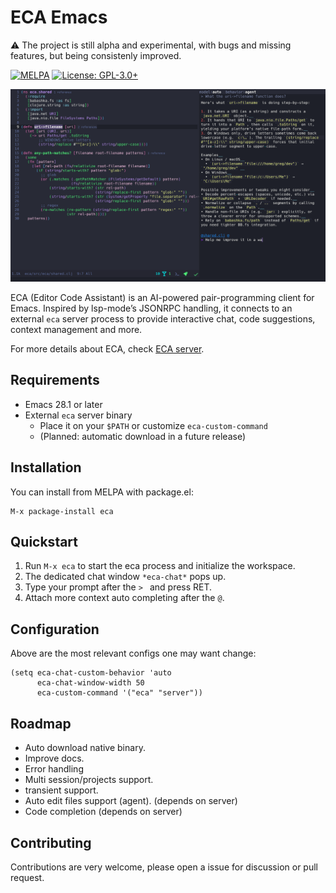 # ECA Emacs

:warning: The project is still alpha and experimental, with bugs and missing features, but being consistenly improved.

[![MELPA](https://melpa.org/packages/eca-emacs-badge.svg)](https://melpa.org/#/eca-emacs)
[![License: GPL-3.0+](https://img.shields.io/badge/License-GPLv3+-blue.svg)](https://www.gnu.org/licenses/gpl-3.0.html)

![demo](./demo.png)

ECA (Editor Code Assistant) is an AI-powered pair-programming client for Emacs.
Inspired by lsp-mode’s JSONRPC handling, it connects to an external `eca` server process to provide interactive chat, code suggestions, context management and more.

For more details about ECA, check [ECA server](https://github.com/eca/eca).

## Requirements

- Emacs 28.1 or later
- External `eca` server binary
  - Place it on your `$PATH` or customize `eca-custom-command`
  - (Planned: automatic download in a future release)

## Installation

You can install from MELPA with package.el:

```
M-x package-install eca
```

## Quickstart

1. Run `M-x eca` to start the eca process and initialize the workspace.
2. The dedicated chat window `*eca-chat*` pops up.
3. Type your prompt after the `> ` and press RET.
4. Attach more context auto completing after the `@`.

## Configuration

Above are the most relevant configs one may want change:

```elisp
(setq eca-chat-custom-behavior 'auto
      eca-chat-window-width 50
      eca-custom-command '("eca" "server"))
```

## Roadmap

- Auto download native binary.
- Improve docs.
- Error handling
- Multi session/projects support.
- transient support.
- Auto edit files support (agent). (depends on server)
- Code completion (depends on server)

## Contributing

Contributions are very welcome, please open a issue for discussion or pull request.
